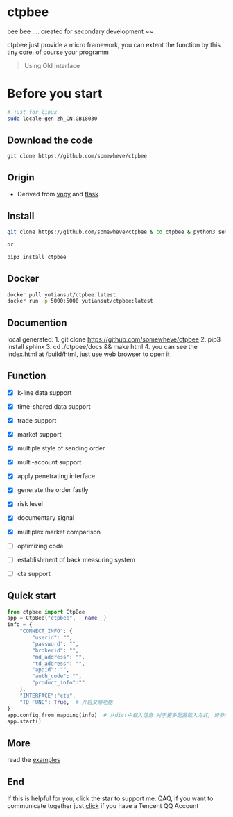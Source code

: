 # ctpbee

bee bee .... created for secondary development ~~

ctpbee just provide a micro framework, you can extent the function by this tiny core. of course your programm


>  Using Old Interface
# Before you start
```bash
# just for linux 
sudo locale-gen zh_CN.GB18030
```

## Download the code 

```
git clone https://github.com/somewheve/ctpbee
```


## Origin

- Derived from [vnpy](https://github.com/vnpy/vnpy) and [flask](https://github.com/pallets/flask)

## Install 
```bash
git clone https://github.com/somewheve/ctpbee & cd ctpbee & python3 setup.py install

or   

pip3 install ctpbee 
```

## Docker 

```bash
docker pull yutiansut/ctpbee:latest
docker run -p 5000:5000 yutiansut/ctpbee:latest
```

## Documention
local generated:
    1. git clone https://github.com/somewheve/ctpbee 
    2. pip3 install sphinx
    3. cd ./ctpbee/docs && make html
    4. you can see the index.html at /build/html, just use web browser to open it  


## Function

- [x] k-line data support
- [x] time-shared data support
- [x] trade support
- [x] market support
- [x] multiple style of sending order
- [x] multi-account support
- [x] apply penetrating interface
- [x] generate the order fastly
- [x] risk level
- [x] documentary signal
- [x] multiplex market comparison
- [ ] optimizing code
- [ ] establishment of back measuring system
- [ ] cta support 



## Quick start 
```python
from ctpbee import CtpBee
app = CtpBee("ctpbee", __name__) 
info = {
    "CONNECT_INFO": {
        "userid": "",
        "password": "",
        "brokerid": "",
        "md_address": "",
        "td_address": "",
        "appid": "",
        "auth_code": "",
        "product_info":""
    },
    "INTERFACE":"ctp",
    "TD_FUNC": True,  # 开启交易功能 
}
app.config.from_mapping(info)  # 从dict中载入信息 对于更多配置载入方式, 请参阅文档或者阅读代码
app.start() 
```

## More 
read the [examples](https://github.com/somewheve/ctpbee/blob/master/examples/)
 
## End
If this is helpful for you, click the star to support me. QAQ, if you want to communicate  together just [click](https://jq.qq.com/?_wv=1027&k=5xWbIq3) if you have a Tencent QQ Account


